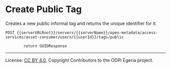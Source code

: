 <!-- SPDX-License-Identifier: CC-BY-4.0 -->
<!-- Copyright Contributors to the ODPi Egeria project. -->

# Create Public Tag

Creates a new public informal tag and returns the unique identifier for it.

```
POST {{serverURLRoot}}/servers/{{serverName}}/open-metadata/access-services/asset-consumer/users/{{userId}}/tags/public

        return GUIDResponse

```


----
License: [CC BY 4.0](https://creativecommons.org/licenses/by/4.0/),
Copyright Contributors to the ODPi Egeria project.